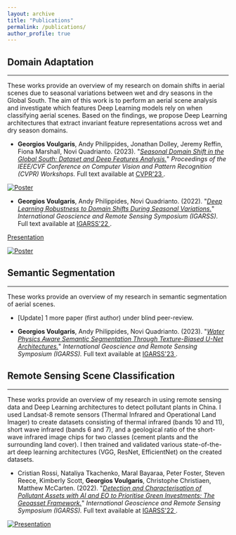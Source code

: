 ```yaml
---
layout: archive
title: "Publications"
permalink: /publications/
author_profile: true
---
```


## Domain Adaptation
_____
These works provide an overview of my research on domain shifts in aerial scenes due to seasonal variations between wet and dry seasons in the Global South. The aim of this work is to perform an aerial scene analysis and investigate which features Deep Learning models rely on when classifying aerial scenes. Based on the findings, we propose Deep Learning architectures that extract invariant feature representations across wet and dry season domains.

* **Georgios Voulgaris**, Andy Philippides, Jonathan Dolley, Jeremy Reffin, Fiona Marshall, Novi Quadrianto. (2023). "[*Seasonal Domain Shift in the Global South: Dataset and Deep Features Analysis.*](https://openaccess.thecvf.com/content/CVPR2023W/EarthVision/html/Voulgaris_Seasonal_Domain_Shift_in_the_Global_South_Dataset_and_Deep_CVPRW_2023_paper.html)"
<i>Proceedings of the IEEE/CVF Conference on Computer Vision and Pattern Recognition (CVPR) Workshops. </i> Full text available at <a href="https://openaccess.thecvf.com/content/CVPR2023W/EarthVision/html/Voulgaris_Seasonal_Domain_Shift_in_the_Global_South_Dataset_and_Deep_CVPRW_2023_paper.html"> CVPR'23 </a>.

[![Poster](https://gvsam7.github.io/images/Poster_GeorgiosVoulgaris.png)](https://gvsam7.github.io/images/Poster_GeorgiosVoulgaris.png)

* **Georgios Voulgaris**, Andy Philippides, Novi Quadrianto. (2022). "[*Deep Learning Robustness to Domain Shifts During Seasonal Variations.*](https://ieeexplore.ieee.org/abstract/document/9883940)"
<i>International Geoscience and Remote Sensing Symposium (IGARSS). </i> Full text available at <a href="https://ieeexplore.ieee.org/abstract/document/9883940"> IGARSS'22 </a>.

[Presentation](https://www.youtube.com/watch?v=Zci4eASXmkQ)

[![Poster](https://gvsam7.github.io/images/Poster_GeorgiosVoulgaris_IGARSS2022.png)](https://gvsam7.github.io/images/Poster_GeorgiosVoulgaris_IGARSS2022.png)

## Semantic Segmentation
_____
These works provide an overview of my research in semantic segmentation of aerial scenes.

* [Update] 1 more paper (first author) under blind peer-review.

* **Georgios Voulgaris**, Andy Philippides, Novi Quadrianto. (2023). "[*Water Physics Aware Semantic Segmentation Through Texture-Biased U-Net Architectures.*](https://ieeexplore.ieee.org/abstract/document/10281796)"
<i>International Geoscience and Remote Sensing Symposium (IGARSS). </i> Full text available at <a href="https://ieeexplore.ieee.org/abstract/document/10281796"> IGARSS'23 </a>.

## Remote Sensing Scene Classification
_____
These works provide an overview of my research in using remote sensing data and Deep Learning architectures to detect pollutant plants in China. I used Landsat-8 remote sensors (Thermal Infrared and Operational Land Imager) to create datasets consisting of thermal infrared (bands 10 and 11), short wave infrared (bands 6 and 7), and a geological ratio of the short-wave infrared image chips for two classes (cement plants and the surrounding land cover). I then trained and validated various state-of-the-art deep learning architectures (VGG, ResNet, EfficientNet) on the created datasets.  

* Cristian Rossi, Nataliya Tkachenko, Maral Bayaraa, Peter Foster, Steven Reece, Kimberly Scott, **Georgios Voulgaris**, Christophe Christiaen, Matthew McCarten. (2022). "[*Detection and Characterisation of Pollutant Assets with AI and EO to Prioritise Green Investments: The Geoasset Framework.*](https://ieeexplore.ieee.org/abstract/document/9883772)"
<i>International Geoscience and Remote Sensing Symposium (IGARSS). </i> Full text available at <a href="https://ieeexplore.ieee.org/abstract/document/9883772"> IGARSS'22 </a>.

[![Presentation](https://img.youtube.com/vi/0xkWbdjljWk/maxresdefault.jpg)](https://www.youtube.com/watch?v=0xkWbdjljWk)

<!-- {% if author.googlescholar %}
  You can also find my articles on <u><a href="{{author.googlescholar}}">my Google Scholar profile</a>.</u>
{% endif %}

{% include base_path %}

{% for post in site.publications reversed %}
  {% include archive-single.html %}
{% endfor %} -->
